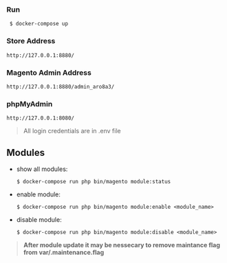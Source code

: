 ### Run

```
 $ docker-compose up
```

### Store Address
	
	http://127.0.0.1:8880/

### Magento Admin Address

	http://127.0.0.1:8880/admin_aro8a3/

### phpMyAdmin

	http://127.0.0.1:8080/

> All login credentials are in .env file

## Modules

 - show all modules:
	```
	$ docker-compose run php bin/magento module:status
	```
 - enable module:
	```
	$ docker-compose run php bin/magento module:enable <module_name>
	```
 - disable module:
	```
	$ docker-compose run php bin/magento module:disable <module_name>
	```

> **After module update it may be nessecary to remove maintance flag from var/.maintenance.flag**


